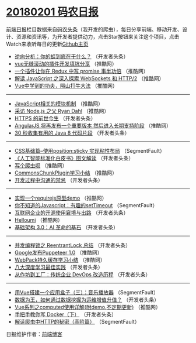 # [20180201 码农日报](http://hao.caibaojian.com/date/2018/02/01)

[前端日报](http://caibaojian.com/c/news)栏目数据来自[码农头条](http://hao.caibaojian.com/)（我开发的爬虫），每日分享前端、移动开发、设计、资源和资讯等，为开发者提供动力，点击Star按钮来关注这个项目，点击Watch来收听每日的更新[Github主页](https://github.com/kujian/frontendDaily)
* [逆向分析：你的蛙到底在干什么？](http://hao.caibaojian.com/63998.html) （开发者头条）
* [vue无缝滚动的插件开发填坑分享](http://hao.caibaojian.com/64052.html) （推酷网）
* [一个插件让你在 Redux 中写 promise 事半功倍](http://hao.caibaojian.com/64055.html) （推酷网）
* [解读 JavaScript 之深入探索 WebSockets 和 HTTP/2](http://hao.caibaojian.com/64044.html) （推酷网）
* [Vue中学到的功夫，隔山打牛大法](http://hao.caibaojian.com/64050.html) （推酷网）

***
* [JavaScript相关的模块机制](http://hao.caibaojian.com/64053.html) （推酷网）
* [采访 Node.js 之父 Ryan Dahl](http://hao.caibaojian.com/64042.html) （推酷网）
* [HTTPS 的前世今生](http://hao.caibaojian.com/64003.html) （开发者头条）
* [AngularJS 将再发布一个重要版本 然后进入长期支持阶段](http://hao.caibaojian.com/64057.html) （推酷网）
* [30 秒收集有用的 Java 8 代码片段](http://hao.caibaojian.com/64009.html) （开发者头条）

***
* [CSS基础篇&#8211;使用position:sticky 实现粘性布局](http://hao.caibaojian.com/63991.html) （SegmentFault）
* [《人工智能标准化白皮书》图文解读](http://hao.caibaojian.com/64021.html) （开发者头条）
* [写个爬虫呗](http://hao.caibaojian.com/64051.html) （推酷网）
* [CommonsChunkPlugin学习小结](http://hao.caibaojian.com/64045.html) （推酷网）
* [开发过程中沟通的禁忌](http://hao.caibaojian.com/64013.html) （开发者头条）

***
* [实现一个requirejs原型demo](http://hao.caibaojian.com/64054.html) （推酷网）
* [你不知道的Javascript：有趣的setTimeout](http://hao.caibaojian.com/63992.html) （SegmentFault）
* [互联网企业的开源使用窘境与出路](http://hao.caibaojian.com/64005.html) （开发者头条）
* [Helloumi](http://hao.caibaojian.com/64047.html) （推酷网）
* [基础架构 3.0：AI 革命的基石](http://hao.caibaojian.com/64019.html) （开发者头条）

***
* [并发编程锁之 ReentrantLock 总结](http://hao.caibaojian.com/64004.html) （开发者头条）
* [Google发布Puppeteer 1.0](http://hao.caibaojian.com/64056.html) （推酷网）
* [WebPack持久缓存学习小结](http://hao.caibaojian.com/64049.html) （推酷网）
* [八大深度学习最佳实践](http://hao.caibaojian.com/64022.html) （开发者头条）
* [从作坊到工厂：传统企业 DevOps 改造历程](http://hao.caibaojian.com/64001.html) （开发者头条）

***
* [用Vue搭建一个应用盒子（三）：音乐播放器](http://hao.caibaojian.com/63990.html) （SegmentFault）
* [数据为王，如何通过数据挖掘为运维增值升值？](http://hao.caibaojian.com/64002.html) （开发者头条）
* [Vue系列之computed使用详解(附demo,不定期更新)](http://hao.caibaojian.com/64043.html) （推酷网）
* [手把手教你写 Docker（下）](http://hao.caibaojian.com/64006.html) （开发者头条）
* [解读爬虫中HTTP的秘密（高阶篇）](http://hao.caibaojian.com/63984.html) （SegmentFault）

日报维护作者：[前端博客](http://caibaojian.com/) 